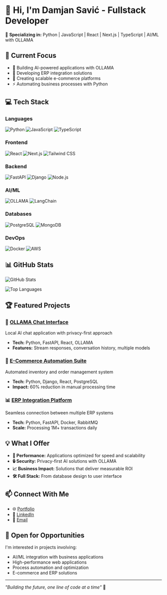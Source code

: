 # 👋 Hi, I'm Damjan Savić - Fullstack Developer

🚀 **Specializing in:** Python | JavaScript | React | Next.js | TypeScript | AI/ML with OLLAMA

## 🎯 Current Focus
- 🤖 Building AI-powered applications with OLLAMA
- 🏢 Developing ERP integration solutions
- 🛒 Creating scalable e-commerce platforms
- ⚡ Automating business processes with Python

## 💻 Tech Stack

### Languages
![Python](https://img.shields.io/badge/Python-3776AB?style=for-the-badge&logo=python&logoColor=white)
![JavaScript](https://img.shields.io/badge/JavaScript-F7DF1E?style=for-the-badge&logo=javascript&logoColor=black)
![TypeScript](https://img.shields.io/badge/TypeScript-007ACC?style=for-the-badge&logo=typescript&logoColor=white)

### Frontend
![React](https://img.shields.io/badge/React-20232A?style=for-the-badge&logo=react&logoColor=61DAFB)
![Next.js](https://img.shields.io/badge/Next.js-000000?style=for-the-badge&logo=nextdotjs&logoColor=white)
![Tailwind CSS](https://img.shields.io/badge/Tailwind_CSS-38B2AC?style=for-the-badge&logo=tailwind-css&logoColor=white)

### Backend
![FastAPI](https://img.shields.io/badge/FastAPI-009688?style=for-the-badge&logo=FastAPI&logoColor=white)
![Django](https://img.shields.io/badge/Django-092E20?style=for-the-badge&logo=django&logoColor=white)
![Node.js](https://img.shields.io/badge/Node.js-339933?style=for-the-badge&logo=nodedotjs&logoColor=white)

### AI/ML
![OLLAMA](https://img.shields.io/badge/OLLAMA-000000?style=for-the-badge&logo=ai&logoColor=white)
![LangChain](https://img.shields.io/badge/LangChain-121212?style=for-the-badge)

### Databases
![PostgreSQL](https://img.shields.io/badge/PostgreSQL-316192?style=for-the-badge&logo=postgresql&logoColor=white)
![MongoDB](https://img.shields.io/badge/MongoDB-4EA94B?style=for-the-badge&logo=mongodb&logoColor=white)

### DevOps
![Docker](https://img.shields.io/badge/Docker-2CA5E0?style=for-the-badge&logo=docker&logoColor=white)
![AWS](https://img.shields.io/badge/AWS-FF9900?style=for-the-badge&logo=amazonaws&logoColor=white)

## 📊 GitHub Stats
![GitHub Stats](https://github-readme-stats.vercel.app/api?username=damjansavic&show_icons=true&theme=dark&count_private=true)

![Top Languages](https://github-readme-stats.vercel.app/api/top-langs/?username=damjansavic&layout=compact&theme=dark)

## 🏆 Featured Projects

### 🤖 [OLLAMA Chat Interface](https://github.com/damjansavic/ollama-chat)
Local AI chat application with privacy-first approach
- **Tech:** Python, FastAPI, React, OLLAMA
- **Features:** Stream responses, conversation history, multiple models

### 🛒 [E-Commerce Automation Suite](https://github.com/damjansavic/ecommerce-automation)
Automated inventory and order management system
- **Tech:** Python, Django, React, PostgreSQL
- **Impact:** 60% reduction in manual processing time

### 📊 [ERP Integration Platform](https://github.com/damjansavic/erp-integration)
Seamless connection between multiple ERP systems
- **Tech:** Python, FastAPI, Docker, RabbitMQ
- **Scale:** Processing 1M+ transactions daily

## 💡 What I Offer

- **🚀 Performance:** Applications optimized for speed and scalability
- **🔒 Security:** Privacy-first AI solutions with OLLAMA
- **📈 Business Impact:** Solutions that deliver measurable ROI
- **🛠️ Full Stack:** From database design to user interface

## 📫 Connect With Me
- 🌐 [Portfolio](https://damjan-savic.com)
- 💼 [LinkedIn](https://linkedin.com/in/damjansavic)
- 📧 [Email](mailto:info@damjan-savic.com)

## 🎯 Open for Opportunities
I'm interested in projects involving:
- AI/ML integration with business applications
- High-performance web applications
- Process automation and optimization
- E-commerce and ERP solutions

---

*"Building the future, one line of code at a time"* 🚀
